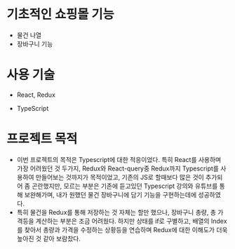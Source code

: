 # 기초적인 쇼핑몰 기능

- 물건 나열
- 장바구니 기능


# 사용 기술
- React, Redux

- TypeScript

# 프로젝트 목적

- 이번 프로젝트의 목적은 Typescript에 대한 적응이었다. 특히 React를 사용하며 가장 어려웠던 것 두가지, Redux와 React-query중 Redux까지 Typescript를 사용하여 만들어보는 것까지가 목적이었고, 기존의 JS로 할때보다 많은 것이 추가되어 좀 곤란했지만,
모르는 부분은 기존에 듣고있던 Typescript 강의와 유튜브를 통해 보완해가며, 내가 원했던 물건 장바구니에 담기 기능을 구현하는데에 성공하였다.
- 특히 물건을 Redux를 통해 저장하는 것 자체는 할만 했으나, 장바구니 총량, 총 가격등을 계산하는 부분은 조금 어려웠다. 하지만 상태를 if로 구별하고, 배열의 Index를 찾아서 총량과 가격을 수정하는 상황등을 연습하며 Redux에 대한 이해도가 더욱 높아진 것 같아 보람찼다.